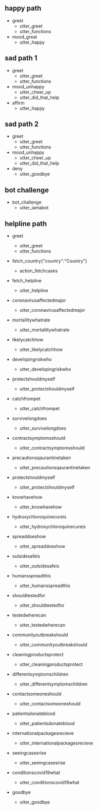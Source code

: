 ## happy path
* greet
  - utter_greet
  - utter_functions
* mood_great
  - utter_happy

## sad path 1
* greet
  - utter_greet
  - utter_functions
* mood_unhappy
  - utter_cheer_up
  - utter_did_that_help
* affirm
  - utter_happy

## sad path 2
* greet
  - utter_greet
  - utter_functions
* mood_unhappy
  - utter_cheer_up
  - utter_did_that_help
* deny
  - utter_goodbye

## bot challenge
* bot_challenge
  - utter_iamabot

## helpline path
* greet
  - utter_greet
  - utter_functions
* fetch_country{"country":"Country"}
  - action_fetchcases
* fetch_helpline
  - utter_helpline
* coronavirusaffectedmajor
  - utter_coronavirusaffectedmajor
* mortaliltywhatrate
  - utter_mortaliltywhatrate
* likelycatchhow
  - utter_likelycatchhow
* developingriskwho
  - utter_developingriskwho
* protectshouldmyself
  - utter_protectshouldmyself
* catchfrompet
  - utter_catchfrompet
* survivelongdoes
  - utter_survivelongdoes
* contractsymptomsshould
  - utter_contractsymptomsshould
* precautionsqaurantinetaken
  - utter_precautionsqaurantinetaken
* protectshouldmyself
  - utter_protectshouldmyself
* knowhavehow
  - utter_knowhavehow
* hydroxychloroquinecureis
  - utter_hydroxychloroquinecureis
* spreaddoeshow
  - utter_spreaddoeshow
* outsidesafeis
  - utter_outsidesafeis
* humansspreadthis
  - utter_humansspreadthis
* shouldtestedfor
  - utter_shouldtestedfor
* testedwherecan
  - utter_testedwherecan
* communityoutbreakshould
  - utter_communityoutbreakshould
* cleaningproductsprotect
  - utter_cleaningproductsprotect
* differentsymptomschildren
  - utter_differentsymptomschildren
* contactsomeoneshould
  - utter_contactsomeoneshould
* patientsdonateblood
  - utter_patientsdonateblood
* internationalpackagesrecieve
  - utter_internationalpackagesrecieve
* seeingcasesrise
  - utter_seeingcasesrise
* conditionscovid19what
  - utter_conditionscovid19what


* goodbye
  - utter_goodbye


